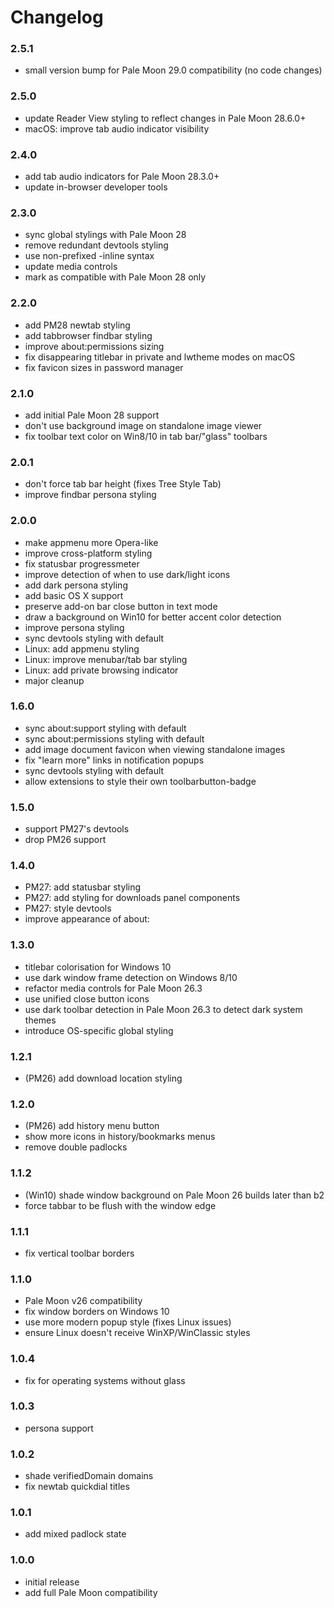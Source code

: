 # Changelog

### 2.5.1
- small version bump for Pale Moon 29.0 compatibility (no code changes)

### 2.5.0
- update Reader View styling to reflect changes in Pale Moon 28.6.0+
- macOS: improve tab audio indicator visibility

### 2.4.0
- add tab audio indicators for Pale Moon 28.3.0+
- update in-browser developer tools

### 2.3.0
- sync global stylings with Pale Moon 28
- remove redundant devtools styling
- use non-prefixed -inline syntax
- update media controls
- mark as compatible with Pale Moon 28 only

### 2.2.0
- add PM28 newtab styling
- add tabbrowser findbar styling
- improve about:permissions sizing
- fix disappearing titlebar in private and lwtheme modes on macOS
- fix favicon sizes in password manager

### 2.1.0
- add initial Pale Moon 28 support
- don't use background image on standalone image viewer
- fix toolbar text color on Win8/10 in tab bar/"glass" toolbars

### 2.0.1
- don't force tab bar height (fixes Tree Style Tab)
- improve findbar persona styling

### 2.0.0
- make appmenu more Opera-like
- improve cross-platform styling
- fix statusbar progressmeter
- improve detection of when to use dark/light icons
- add dark persona styling
- add basic OS X support
- preserve add-on bar close button in text mode
- draw a background on Win10 for better accent color detection
- improve persona styling
- sync devtools styling with default
- Linux: add appmenu styling
- Linux: improve menubar/tab bar styling
- Linux: add private browsing indicator
- major cleanup

### 1.6.0
- sync about:support styling with default
- sync about:permissions styling with default
- add image document favicon when viewing standalone images
- fix "learn more" links in notification popups
- sync devtools styling with default
- allow extensions to style their own toolbarbutton-badge

### 1.5.0
- support PM27's devtools
- drop PM26 support

### 1.4.0
- PM27: add statusbar styling
- PM27: add styling for downloads panel components
- PM27: style devtools
- improve appearance of about:

### 1.3.0
- titlebar colorisation for Windows 10
- use dark window frame detection on Windows 8/10
- refactor media controls for Pale Moon 26.3
- use unified close button icons
- use dark toolbar detection in Pale Moon 26.3 to detect dark system themes
- introduce OS-specific global styling

### 1.2.1
- (PM26) add download location styling

### 1.2.0
- (PM26) add history menu button
- show more icons in history/bookmarks menus
- remove double padlocks

### 1.1.2
- (Win10) shade window background on Pale Moon 26 builds later than b2
- force tabbar to be flush with the window edge

### 1.1.1
- fix vertical toolbar borders

### 1.1.0
- Pale Moon v26 compatibility
- fix window borders on Windows 10
- use more modern popup style (fixes Linux issues)
- ensure Linux doesn't receive WinXP/WinClassic styles

### 1.0.4
- fix for operating systems without glass

### 1.0.3
- persona support

### 1.0.2
- shade verifiedDomain domains
- fix newtab quickdial titles

### 1.0.1
- add mixed padlock state

### 1.0.0
- initial release
- add full Pale Moon compatibility